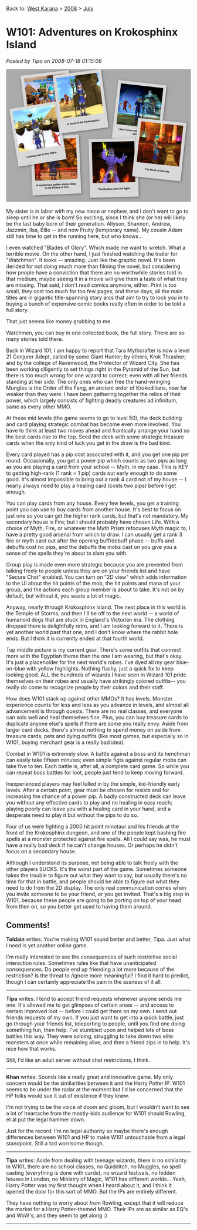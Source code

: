 Back to: [West Karana](/posts/westkarana.md) > [2008](/posts/2008/westkarana.md) > [July](./westkarana.md)
# W101: Adventures on Krokosphinx Island

*Posted by Tipa on 2008-07-18 01:15:06*

![](../../../uploads/2008/07/krokosphinx.jpg "krokosphinx")

My sister is in labor with my new niece or nephew, and I don't want to go to sleep until he or she is born! So exciting, since I think she (or he) will likely be the last baby born of their generation. Allyson, Shannon, Andrew, Jazzmin, Ilsa, Ellie -- and now Fruity (temporary name). My cousin Adam still has time to get in the running here, but who knows...

I even watched "Blades of Glory". Which made me want to wretch. What a terrible movie. On the other hand, I just finished watching the trailer for "Watchmen". It looks -- amazing. Just like the graphic novel. It's been derided for not doing much more than filming the novel, but considering how people have a conviction that there are no worthwhile stories told in that medium, maybe seeing it in a movie will give them a taste of what they are missing. That said, I don't read comics anymore, either. Print is too small, they cost too much for too few pages, and these days, all the main titles are in gigantic title-spanning story arcs that aim to try to lock you in to buying a bunch of expensive comic books really often in order to be told a full story.

That just seems like money grubbing to me.

Watchmen, you can buy in one collected book, the full story. There are so many stories told there.

Back in Wizard 101, I am happy to report that Tara Mythcrafter is now a level 21 Conjurer Adept, called by some Giant Hunter; by others, Krok Thrasher; and by the college of Ravenwood, the Protector of Wizard City. She has been working diligently to set things right in the Pyramid of the Sun, but there is too much wrong for one wizard to correct; even with all her friends standing at her side. The only ones who can free the hand-wringing Mungles is the Order of the Fang, an ancient order of Krokodilians, now far weaker than they were. I have been gathering together the relics of their power, which largely consists of fighting deadly creatures ad infinitum, same as every other MMO.

At these mid levels (the game seems to go to level 50), the deck building and card playing strategic combat has become even more involved. You have to think at least two moves ahead and frantically arrange your hand so the best cards rise to the top. Seed the deck with some strategic treasure cards when the only kind of luck you get in the draw is the bad kind.

Every card played has a pip cost associated with it, and you get one pip per round. Occasionally, you get a power pip which counts as two pips as long as you are playing a card from your school -- Myth, in my case. This is KEY to getting high-rank (1 rank = 1 pip) cards out early enough to do some good. It's almost impossible to bring out a rank 4 card not of my house -- I nearly always need to play a healing card (costs two pips) before I get enough.

You can play cards from any house. Every few levels, you get a training point you can use to buy cards from another house. It's best to focus on just one so you can get the higher rank cards, but that's not mandatory. My secondary house is Fire; but I should probably have chosen Life. With a choice of Myth, Fire, or whatever the Myth Prism refocuses Myth magic to, I have a pretty good arsenal from which to draw. I can usually get a rank 3 fire or myth card out after the opening buff/debuff phase -- buffs and debuffs cost no pips, and the debuffs the mobs cast on you give you a sense of the spells they're about to slam you with.

Group play is made even more strategic because you are prevented from talking freely to people unless they are on your friends list and have "Secure Chat" enabled. You can turn on "2D view" which adds information to the UI about the hit points of the mob, the hit points and mana of your group, and the actions each group member is about to take. It's not on by default, but without it, you waste a lot of magic.

Anyway, nearly through Krokosphinx Island. The next place in this world is the Temple of Storms, and then I'll be off to the next world -- a world of humanoid dogs that are stuck in England's Victorian era. The clothing dropped there is delightfully retro, and I am looking forward to it. There is yet another world past that one, and I don't know where the rabbit hole ends. But I think it is currently ended at that fourth world.

Top middle picture is my current gear. There's some outfits that connect more with the Egyptian theme than the one I am wearing, but that's okay. It's just a placeholder for the next world's robes. I've dyed all my gear blue-on-blue with yellow highlights. Nothing flashy, just a quick fix to keep looking good. ALL the hundreds of wizards I have seen in Wizard 101 pride themselves on their robes and usually have strikingly colored outfits-- you really do come to recognize people by their colors and their staff.

How does W101 stack up against other MMOs? It has levels. Monster experience counts for less and less as you advance in levels, and almost all advancement is through quests. There are no real classes, and everyone can solo well and heal themselves fine. Plus, you can buy treasure cards to duplicate anyone else's spells if there are some you really envy. Aside from larger card decks, there's almost nothing to spend money on aside from treasure cards, pets and dying outfits (like most games, but especially so in W101, buying merchant gear is a really bad idea).

Combat in W101 is extremely slow. A battle against a boss and its henchman can easily take fifteen minutes; even simple figts against regular mobs can take five to ten. Each battle is, after all, a complete card game. So while you can repeat boss battles for loot, people just tend to keep moving forward.

Inexperienced players may feel lulled in by the simple, kid-friendly early levels. After a certain point, gear must be chosen for resists and for increasing the chance of a power pip. A badly constructed deck can leave you without any effective cards to play and no healing in easy reach; playing poorly can leave you with a healing card in your hand, and a desperate need to play it but without the pips to do so.

Four of us were fighting a 2000 hit point minotaur and his friends at the front of the Krokosphinx dungeon, and one of the people kept bashing fire spells at a monster protected against fire spells. All I could say was, he must have a really bad deck if he can't change houses. Or perhaps he didn't focus on a secondary house.

Although I understand its purpose, not being able to talk freely with the other players SUCKS. It's the worst part of the game. Sometimes someone takes the trouble to figure out what they want to say, but usually there's no time for that in battle, and people should be able to figure out what they need to do from the 2D display. The only real communication comes when you invite someone to be your friend, or you get invited. That's a big step in W101, because these people are going to be porting on top of your head from then on, so you better get used to having them around.

## Comments!

**Toldain** writes: You're making W101 sound better and better, Tipa. Just what I need is yet another online game. 

I'm really interested to see the consequences of such restrictive social interaction rules. Sometimes rules like that have unanticipated consequences. Do people end up friending a lot more because of the restriction? Is the threat to /ignore more meaningful? I find it hard to predict, though I can certainly appreciate the pain in the assness of it all.

---

**Tipa** writes: I tend to accept friend requests whenever anyone sends me one. It's allowed me to get glimpses of certain areas -- and access to certain improved loot -- before I could get there on my own. I send out friends requests of my own. If you just want to get into a quick battle, just go through your friends list, teleporting to people, until you find one doing something fun, then help. I've stumbled upon and helped lots of boss battles this way. They were soloing, struggling to take down two elite monsters at once while remaining alive, and then a friend zips in to help. It's nice how that works.

Still, I'd like an adult server without chat restrictions, I think.

---

**Khan** writes: Sounds like a really great and innovative game. My only concern would be the similarities between it and the Harry Potter IP. W101 seems to be under the radar at the moment but I'd be concerned that the HP folks would sue it out of existence if they knew.

I'm not trying to be the voice of doom and gloom, but I wouldn't want to see a lot of heartache from the mostly-kids audience for W101 should Rowling, et al put the legal hammer down.

Just for the record: I'm no legal authority so maybe there's enough differences between W101 and HP to make W101 untouchable from a legal standpoint. Still a tad worrisome though.

---

**Tipa** writes: Aside from dealing with teenage wizards, there is no similarity. In W101, there are no school classes, no Quidditch, no Muggles, no spell casting (everything is done with cards), no wizard festivals, no hidden houses in London, no Ministry of Magic, W101 has different worlds... Yeah, Harry Potter was my first thought when I heard about it, and I think it opened the door for this sort of MMO. But the IPs are entirely different.

They have nothing to worry about from Rowling, except that it will reduce the market for a Harry Potter-themed MMO. Their IPs are as similar as EQ's and WoW's, and they seem to get along :)

---

